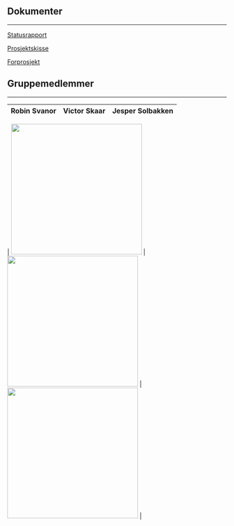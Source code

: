 
## Dokumenter

---

[Statusrapport](https://github.com/jespersolbakken/gruppe19bp2021/raw/gh-pages/Filer/Statusrapport.pdf)

[Prosjektskisse](https://github.com/jespersolbakken/gruppe19bp2021/raw/gh-pages/Filer/Prosjektskisse.pdf)

[Forprosjekt]()




## Gruppemedlemmer

---

| Robin Svanor | Victor Skaar | Jesper Solbakken |
| ------------- | ------------- | ------------- |

| <img src="https://github.com/jespersolbakken/gruppe19bp2021/raw/gh-pages/Bilder/robin.png" height="300">  | <img src="https://github.com/jespersolbakken/gruppe19bp2021/raw/gh-pages/Bilder/victor.png" height="300">  | <img src="https://github.com/jespersolbakken/gruppe19bp2021/raw/gh-pages/Bilder/jesper.png" height="300"> |
